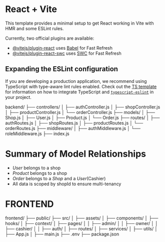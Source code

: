 # React + Vite

This template provides a minimal setup to get React working in Vite with HMR and some ESLint rules.

Currently, two official plugins are available:

- [@vitejs/plugin-react](https://github.com/vitejs/vite-plugin-react/blob/main/packages/plugin-react) uses [Babel](https://babeljs.io/) for Fast Refresh
- [@vitejs/plugin-react-swc](https://github.com/vitejs/vite-plugin-react/blob/main/packages/plugin-react-swc) uses [SWC](https://swc.rs/) for Fast Refresh

## Expanding the ESLint configuration

If you are developing a production application, we recommend using TypeScript with type-aware lint rules enabled. Check out the [TS template](https://github.com/vitejs/vite/tree/main/packages/create-vite/template-react-ts) for information on how to integrate TypeScript and [`typescript-eslint`](https://typescript-eslint.io) in your project.


backend/
├── controllers/
│   ├── authController.js
│   ├── shopController.js
│   ├── productController.js
│   └── orderController.js
├── models/
│   ├── Shop.js
│   ├── User.js
│   ├── Product.js
│   └── Order.js
├── routes/
│   ├── authRoutes.js
│   ├── shopRoutes.js
│   ├── productRoutes.js
│   └── orderRoutes.js
├── middleware/
│   ├── authMiddleware.js
│   └── roleMiddleware.js
├── index.js

# Summary of Model Relationships

- *User* belongs to a shop
- *Product* belongs to a shop
- *Order* belongs to a *Shop* and a *User*(Cashier)
- All data is scoped by shopId to ensure multi-tenancy

# FRONTEND

frontend/
├── public/
├── src/
│   ├── assets/
│   ├── components/
│   ├── hooks/
│   ├── context/
│   ├── pages/
│   │   ├── admin/
│   │   ├── owner/
│   │   ├── cashier/
│   │   ├── auth/
│   ├── routes/
│   ├── services/
│   ├── utils/
│   ├── App.js
│   ├── main.js
├── .env
├── package.json

